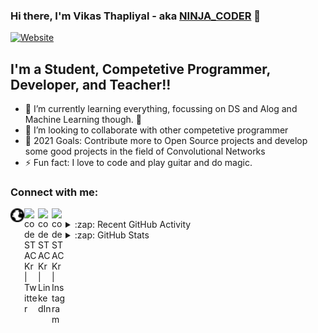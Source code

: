 ### Hi there, I'm Vikas Thapliyal - aka [NINJA_CODER][website] 👋

[![Website](https://img.shields.io/website?label=vikas-thapliyal.com&style=for-the-badge&url=https%3A%2F%2Fcodestackr.com)](http://vikas-thapliyal.netlify.app)

## I'm a Student, Competetive Programmer, Developer, and Teacher!!

- 🌱 I’m currently learning everything, focussing on DS and Alog and Machine Learning though. 🤣
- 👯 I’m looking to collaborate with other competetive programmer
- 🥅 2021 Goals: Contribute more to Open Source projects and develop some good projects in the field of Convolutional Networks
- ⚡ Fun fact: I love to code and play guitar and do magic.



### Connect with me:

[<img align="left" alt="http://vikas-thapliyal.netlify.app" width="22px" src="https://raw.githubusercontent.com/iconic/open-iconic/master/svg/globe.svg" />][website]
[<img align="left" alt="codeSTACKr | Twitter" width="22px" src="https://cdn.jsdelivr.net/npm/simple-icons@v3/icons/twitter.svg" />][twitter]
[<img align="left" alt="codeSTACKr | LinkedIn" width="22px" src="https://cdn.jsdelivr.net/npm/simple-icons@v3/icons/linkedin.svg" />][linkedin]
[<img align="left" alt="codeSTACKr | Instagram" width="22px" src="https://cdn.jsdelivr.net/npm/simple-icons@v3/icons/instagram.svg" />][instagram]

<br />



<details>
  <summary>:zap: Recent GitHub Activity</summary>
  
<!--START_SECTION:activity-->
1. ❗️ Closed issue [#8](https://github.com/codeSTACKr/free-developer-resources/issues/8) in [codeSTACKr/free-developer-resources](https://github.com/codeSTACKr/free-developer-resources)
2. 🗣 Commented on [#8](https://github.com/codeSTACKr/free-developer-resources/issues/8) in [codeSTACKr/free-developer-resources](https://github.com/codeSTACKr/free-developer-resources)
3. 🗣 Commented on [#7](https://github.com/codeSTACKr/free-developer-resources/issues/7) in [codeSTACKr/free-developer-resources](https://github.com/codeSTACKr/free-developer-resources)
4. 🎉 Merged PR [#7](https://github.com/codeSTACKr/free-developer-resources/pull/7) in [codeSTACKr/free-developer-resources](https://github.com/codeSTACKr/free-developer-resources)
5. 🗣 Commented on [#3](https://github.com/codeSTACKr/codestackr-vscode-theme/issues/3) in [codeSTACKr/codestackr-vscode-theme](https://github.com/codeSTACKr/codestackr-vscode-theme)
<!--END_SECTION:activity-->

</details>

<details>
  <summary>:zap: GitHub Stats</summary>

  <img align="left" alt="codeSTACKr's GitHub Stats" src="https://github-readme-stats.codestackr.vercel.app/api?username=codeSTACKr&show_icons=true&hide_border=true" />

</details>

[website]: http://vikas-thapliyal.netlify.app
[twitter]: http://vikas-thapliyal.netlify.app
[instagram]: https://www.instagram.com/coderr007/
[linkedin]: https://www.linkedin.com/in/vikas-thapliyal-3a0521170/